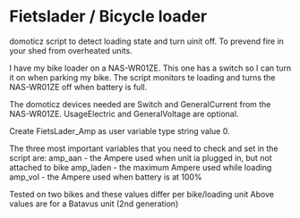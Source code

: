 # Fietslader / Bicycle loader
domoticz script to detect loading state and turn uinit off.
To prevend fire in your shed from overheated units.

I have my bike loader on a NAS-WR01ZE.
This one has a switch so I can turn it on when parking my bike.
The script monitors te loading and turns the NAS-WR01ZE off when battery is full. 

The domoticz devices needed are Switch and GeneralCurrent from the NAS-WR01ZE.
UsageElectric and GeneralVoltage are optional.

Create FietsLader_Amp as user variable type string value 0.

The three most important variables that you need to check and set in the script are:
amp_aan   - the Ampere used when unit ia plugged in, but not attached to bike
amp_laden - the maximum Ampere used while loading
amp_vol   - the Ampere used when battery is at 100% 

Tested on two bikes and these values differ per bike/loading unit
Above values are for a Batavus unit (2nd generation)
